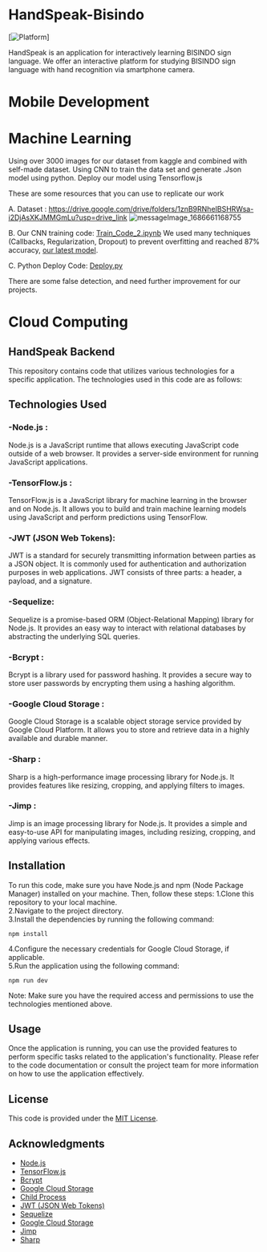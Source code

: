 # HandSpeak-Bisindo
[![Platform](https://img.shields.io/badge/platform-Android-green.svg)]

HandSpeak is an application for interactively learning BISINDO sign language. 
We offer an interactive platform for studying BISINDO sign language with hand recognition via smartphone camera.
 
 
# Mobile Development



# Machine Learning
Using over 3000 images for our dataset from kaggle and combined with self-made dataset.
Using CNN to train the data set and generate .Json model using python.
Deploy our model using Tensorflow.js 

These are some resources that you can use to replicate our work

A. Dataset : https://drive.google.com/drive/folders/1znB9RNheIBSHRWsa-i2DjAsXKJMMGmLu?usp=drive_link
![messageImage_1686661168755](https://github.com/HandSpeak-Bisindo/ML/assets/119036482/20ce2c82-e81c-44a2-96b1-84c8495a9136)

B. Our CNN training code: [Train_Code_2.ipynb](https://github.com/HandSpeak-Bisindo/ML/blob/main/Train_Code_2.ipynb)
We used many techniques (Callbacks, Regularization, Dropout) to prevent overfitting and reached 87% accuracy, [our latest model](https://github.com/HandSpeak-Bisindo/ML/tree/main/model).

C. Python Deploy Code: [Deploy.py](https://github.com/HandSpeak-Bisindo/ML/blob/main/Deploy.py)


There are some false detection, and need further improvement for our projects.

# Cloud Computing
## HandSpeak Backend
This repository contains code that utilizes various technologies for a specific application. The technologies used in this code are as follows:

## Technologies Used
### -Node.js : 
Node.js is a JavaScript runtime that allows executing JavaScript code outside of a web browser. It provides a server-side environment for running JavaScript applications.
### -TensorFlow.js : 
TensorFlow.js is a JavaScript library for machine learning in the browser and on Node.js. It allows you to build and train machine learning models using JavaScript and perform predictions using TensorFlow.
### -JWT (JSON Web Tokens): 
JWT is a standard for securely transmitting information between parties as a JSON object. It is commonly used for authentication and authorization purposes in web applications. JWT consists of three parts: a header, a payload, and a signature.
### -Sequelize: 
Sequelize is a promise-based ORM (Object-Relational Mapping) library for Node.js. It provides an easy way to interact with relational databases by abstracting the underlying SQL queries.
### -Bcrypt : 
Bcrypt is a library used for password hashing. It provides a secure way to store user passwords by encrypting them using a hashing algorithm.
### -Google Cloud Storage : 
Google Cloud Storage is a scalable object storage service provided by Google Cloud Platform. It allows you to store and retrieve data in a highly available and durable manner.
### -Sharp : 
Sharp is a high-performance image processing library for Node.js. It provides features like resizing, cropping, and applying filters to images.
### -Jimp : 
Jimp is an image processing library for Node.js. It provides a simple and easy-to-use API for manipulating images, including resizing, cropping, and applying various effects.

## Installation
To run this code, make sure you have Node.js and npm (Node Package Manager) installed on your machine. Then, follow these steps:
1.Clone this repository to your local machine.<br>
2.Navigate to the project directory.<br>
3.Install the dependencies by running the following command:<br>
```shell
npm install
```
4.Configure the necessary credentials for Google Cloud Storage, if applicable.<br>
5.Run the application using the following command:<br>
```shell
npm run dev
```
Note: Make sure you have the required access and permissions to use the technologies mentioned above.

## Usage
Once the application is running, you can use the provided features to perform specific tasks related to the application's functionality. Please refer to the code documentation or consult the project team for more information on how to use the application effectively.

## License
<p>This code is provided under the <a href="LICENSE">MIT License</a>.</p>

## Acknowledgments
<ul>
    <li><a href="https://nodejs.org/">Node.js</a></li>
    <li><a href="https://www.tensorflow.org/js">TensorFlow.js</a></li>
    <li><a href="https://www.npmjs.com/package/bcrypt">Bcrypt</a></li>
   <li><a href="https://cloud.google.com/storage">Google Cloud Storage</a></li>
    <li><a href="https://nodejs.org/api/child_process.html">Child Process</a></li>
    <li><a href="https://jwt.io/">JWT (JSON Web Tokens)</a></li>
    <li><a href="https://sequelize.org/">Sequelize</a></li>
    <li><a href="https://cloud.google.com/storage">Google Cloud Storage</a></li>
    <li><a href="https://www.npmjs.com/package/jimp">Jimp</a></li>
    <li><a href="https://www.npmjs.com/package/sharp">Sharp</a></li>



